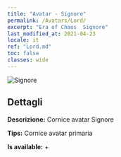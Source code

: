 ```yaml
---
title: "Avatar - Signore"
permalink: /Avatars/Lord/
excerpt: "Era of Chaos  Signore"
last_modified_at: 2021-04-23
locale: it
ref: "Lord.md"
toc: false
classes: wide
---
```

 ![Signore](/images/a/bg_head_mainView.png)

## Dettagli

 **Descrizione:** Cornice avatar Signore 

 **Tips:** Cornice avatar primaria 

 **Is available:**  + 

